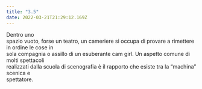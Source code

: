```yaml
---
title: "3.5"
date: 2022-03-21T21:29:12.169Z
---
```

Dentro uno\
spazio vuoto, forse un teatro, un cameriere si occupa di provare a rimettere in ordine le cose in\
sola compagnia o assillo di un esuberante cam girl. Un aspetto comune di molti spettacoli\
realizzati dalla scuola di scenografia è il rapporto che esiste tra la “machina” scenica e\
spettatore.